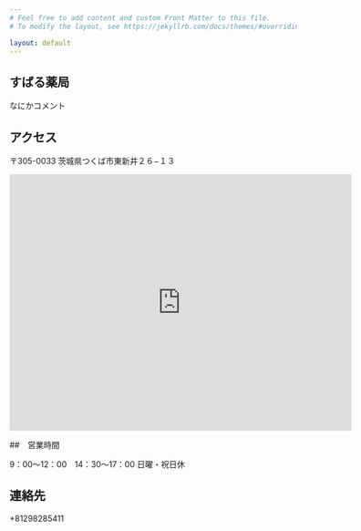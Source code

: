 ```yaml
---
# Feel free to add content and custom Front Matter to this file.
# To modify the layout, see https://jekyllrb.com/docs/themes/#overriding-theme-defaults

layout: default
---
```

## すばる薬局

なにかコメント

## アクセス

〒305-0033 茨城県つくば市東新井２６−１３

<iframe src="https://www.google.com/maps/embed?pb=!1m18!1m12!1m3!1d828144.6055919827!2d139.43039013227352!3d35.82595108912528!2m3!1f0!2f0!3f0!3m2!1i1024!2i768!4f13.1!3m3!1m2!1s0x0%3A0x9b347ce21f738c88!2z44GZ44Gw44KL6Jas5bGA!5e0!3m2!1sja!2sjp!4v1626834658638!5m2!1sja!2sjp" width="600" height="450" style="border:0;" allowfullscreen="" loading="lazy"></iframe>





##　営業時間

9：00～12：00　14：30～17：00
日曜・祝日休

## 連絡先

+81298285411